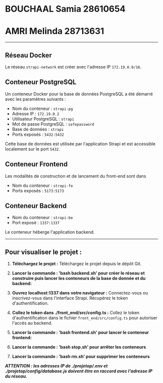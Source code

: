 # BOUCHAAL Samia 28610654
# AMRI Melinda 28713631
***

## Réseau Docker

Le réseau `strapi-network` est créer avec l'adresse IP `172.19.0.0/16`.

## Conteneur PostgreSQL

Un conteneur Docker pour la base de données PostgreSQL a été démarré avec les paramètres suivants :

* Nom du conteneur : `strapi-pg`
* Adresse IP : `172.19.0.2`
* Utilisateur PostgreSQL : `strapi`
* Mot de passe PostgreSQL : `safepassword`
* Base de données : `strapi`
* Ports exposés : `5432:5432`

Cette base de données est utilisée par l'application Strapi et est accessible localement sur le port `5432`.

## Conteneur Frontend

Les modalités de construction et de lancement du front-end sont dans 

- Nom du conteneur : `strapi-fe`
- Ports exposés : `5173:5173`


## Conteneur Backend

- Nom du conteneur : `strapi-be`
- Port exposé : `1337:1337`

Le conteneur héberge l'application backend.

***

## Pour visualiser le projet :

1. **Téléchargez le projet :**
   Téléchargez le projet depuis le dépôt Git.

2. **Lancer la commande : 'bash backend.sh' pour créer le réseau et construire puis lancer les conteneurs de la base de donnée et du backend:**


3. **Ouvrez localhost:1337 dans votre navigateur :**
   Connectez-vous ou inscrivez-vous dans l'interface Strapi. Récupérez le token d'authentification.

4. **Collez le token dans ./front_end/src/config.ts :**
   Collez le token d'authentification dans le fichier `front_end/src/config.ts` pour autoriser l'accès au backend.

5. **Lancer la commande : 'bash frontend.sh' pour lancer le conteneur frontend:**

6. **Lancer la commande : 'bash stop.sh' pour arrêter les conteneurs**

7. **Lancer la commande : 'bash rm.sh' pour supprimer les conteneurs**


**_ATTENTION : les adresses IP de ./projetop/.env et ./projetop/config/database.js doivent être en raccord avec l'adresse IP du réseau._**

